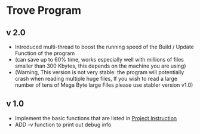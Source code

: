 # Trove Program

## v 2.0

- Introduced multi-thread to boost the running speed of the Build / Update Function of the program 
- (can save up to 60% time, works especially well with millions of files smaller than 300 Kbytes, this depends on the machine you are using)
- (Warning, This version is not very stable: the program will potentially crash when reading multiple huge files, If you wish to read a large number of tens of Mega Byte large Files please use stabler version v1.0)

## v 1.0

- Implement the basic functions that are listed in [Project Instruction](https://teaching.csse.uwa.edu.au/units/CITS2002/projects/project2.php)
- ADD -v function to print out debug info